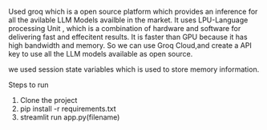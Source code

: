 Used groq which is a open source platform which provides an inference for all the avilable LLM 
Models availble in the market.
It uses LPU-Language processing Unit , which is a combination of hardware and software for delivering 
fast and effecitent results.
It is faster than GPU because it has high bandwidth and memory.
So we can use Groq Cloud,and create a API key to use all the LLM models available as open source.


we used session state variables which is used to store memory information.



Steps to run

1. Clone the project
2. pip install -r requirements.txt
3. streamlit run app.py(filename)